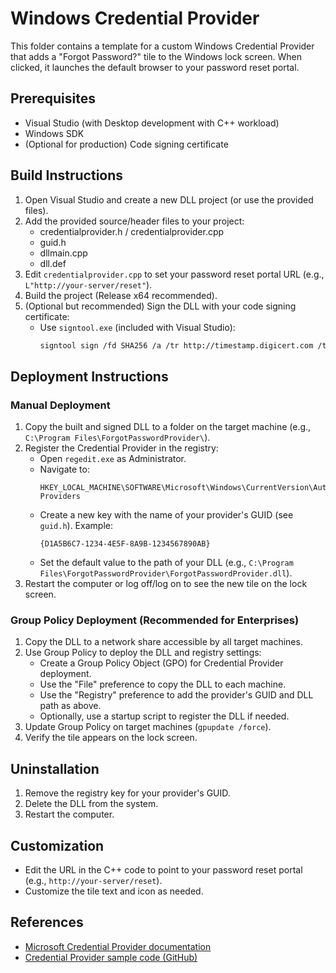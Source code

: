 # Windows Credential Provider

This folder contains a template for a custom Windows Credential Provider that adds a "Forgot Password?" tile to the Windows lock screen. When clicked, it launches the default browser to your password reset portal.

## Prerequisites
- Visual Studio (with Desktop development with C++ workload)
- Windows SDK
- (Optional for production) Code signing certificate

## Build Instructions
1. Open Visual Studio and create a new DLL project (or use the provided files).
2. Add the provided source/header files to your project:
   - credentialprovider.h / credentialprovider.cpp
   - guid.h
   - dllmain.cpp
   - dll.def
3. Edit `credentialprovider.cpp` to set your password reset portal URL (e.g., `L"http://your-server/reset"`).
4. Build the project (Release x64 recommended).
5. (Optional but recommended) Sign the DLL with your code signing certificate:
   - Use `signtool.exe` (included with Visual Studio):
     ```sh
     signtool sign /fd SHA256 /a /tr http://timestamp.digicert.com /td SHA256 /v path\to\ForgotPasswordProvider.dll
     ```

## Deployment Instructions

### Manual Deployment
1. Copy the built and signed DLL to a folder on the target machine (e.g., `C:\Program Files\ForgotPasswordProvider\`).
2. Register the Credential Provider in the registry:
   - Open `regedit.exe` as Administrator.
   - Navigate to:
     ```
     HKEY_LOCAL_MACHINE\SOFTWARE\Microsoft\Windows\CurrentVersion\Authentication\Credential Providers
     ```
   - Create a new key with the name of your provider's GUID (see `guid.h`). Example:
     ```
     {D1A5B6C7-1234-4E5F-8A9B-1234567890AB}
     ```
   - Set the default value to the path of your DLL (e.g., `C:\Program Files\ForgotPasswordProvider\ForgotPasswordProvider.dll`).
3. Restart the computer or log off/log on to see the new tile on the lock screen.

### Group Policy Deployment (Recommended for Enterprises)
1. Copy the DLL to a network share accessible by all target machines.
2. Use Group Policy to deploy the DLL and registry settings:
   - Create a Group Policy Object (GPO) for Credential Provider deployment.
   - Use the "File" preference to copy the DLL to each machine.
   - Use the "Registry" preference to add the provider's GUID and DLL path as above.
   - Optionally, use a startup script to register the DLL if needed.
3. Update Group Policy on target machines (`gpupdate /force`).
4. Verify the tile appears on the lock screen.

## Uninstallation
1. Remove the registry key for your provider's GUID.
2. Delete the DLL from the system.
3. Restart the computer.

## Customization
- Edit the URL in the C++ code to point to your password reset portal (e.g., `http://your-server/reset`).
- Customize the tile text and icon as needed.

## References
- [Microsoft Credential Provider documentation](https://learn.microsoft.com/en-us/windows/win32/secauthn/credential-providers-in-windows)
- [Credential Provider sample code (GitHub)](https://github.com/microsoft/Windows-classic-samples/tree/main/Samples/Security/CredProvider) 
